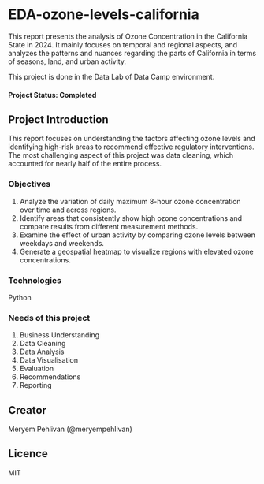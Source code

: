 # EDA-ozone-levels-california
This report presents the analysis of Ozone Concentration in the California State in 2024. It mainly focuses on temporal and regional aspects, and analyzes the patterns and nuances regarding the parts of California in terms of seasons, land, and urban activity. 

This project is done in the Data Lab of Data Camp environment.
#### Project Status: Completed

## Project Introduction
This report focuses on understanding the factors affecting ozone levels and identifying high-risk areas to recommend effective regulatory interventions. The most challenging aspect of this project was data cleaning, which accounted for nearly half of the entire process.

### Objectives
1. Analyze the variation of daily maximum 8-hour ozone concentration over time and across regions.
2. Identify areas that consistently show high ozone concentrations and compare results from different measurement methods.
3. Examine the effect of urban activity by comparing ozone levels between weekdays and weekends.
4. Generate a geospatial heatmap to visualize regions with elevated ozone concentrations.

### Technologies
Python

### Needs of this project
1. Business Understanding
2. Data Cleaning
3. Data Analysis
4. Data Visualisation
5. Evaluation
6. Recommendations
7. Reporting

## Creator
Meryem Pehlivan (@meryempehlivan)

## Licence
MIT
